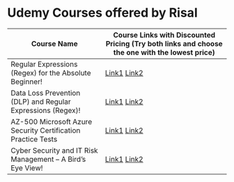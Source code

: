 # Udemy Courses offered by Risal

Course Name | Course Links with Discounted Pricing (Try both links and choose the one with the lowest price) 
----------- | --------------------------------------------------------------------------------------------
Regular Expressions (Regex) for the Absolute Beginner! | [Link1](https://www.udemy.com/course/regular-expressions-regex-for-the-absolute-beginner/?couponCode=6F8D81F39BC7044FA084)    [Link2](https://www.udemy.com/course/regular-expressions-regex-for-the-absolute-beginner/?referralCode=2084FD070990DB00B4C8)
Data Loss Prevention (DLP) and Regular Expressions (Regex)! | [Link1](https://www.udemy.com/course/data-loss-prevention-dlp-in-the-enterprise/?couponCode=501F528D8EEE4006D532)    [Link2](https://www.udemy.com/course/data-loss-prevention-dlp-in-the-enterprise/?referralCode=452A5AF28B9079FB2E7C)
AZ-500 Microsoft Azure Security Certification Practice Tests | [Link1](https://www.udemy.com/course/az-500-microsoft-azure-security-certification-practice-tests-latest/?couponCode=C5D73B75AC211B4CEB90)    [Link2](https://www.udemy.com/course/az-500-microsoft-azure-security-certification-practice-tests-latest/?referralCode=E5533D48ADFCB2A338A5)
Cyber Security and IT Risk Management – A Bird’s Eye View! | [Link1](https://www.udemy.com/course/cyber-security-and-it-risk-management-in-the-enterprise/?couponCode=APR_2021)    [Link2](https://www.udemy.com/course/cyber-security-and-it-risk-management-in-the-enterprise/?referralCode=623C85DD811E92E81FCC)

